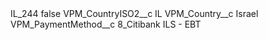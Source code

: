 <?xml version="1.0" encoding="UTF-8"?>
<CustomMetadata xmlns="http://soap.sforce.com/2006/04/metadata" xmlns:xsi="http://www.w3.org/2001/XMLSchema-instance" xmlns:xsd="http://www.w3.org/2001/XMLSchema">
    <label>IL_244</label>
    <protected>false</protected>
    <values>
        <field>VPM_CountryISO2__c</field>
        <value xsi:type="xsd:string">IL</value>
    </values>
    <values>
        <field>VPM_Country__c</field>
        <value xsi:type="xsd:string">Israel</value>
    </values>
    <values>
        <field>VPM_PaymentMethod__c</field>
        <value xsi:type="xsd:string">8_Citibank ILS - EBT</value>
    </values>
</CustomMetadata>
